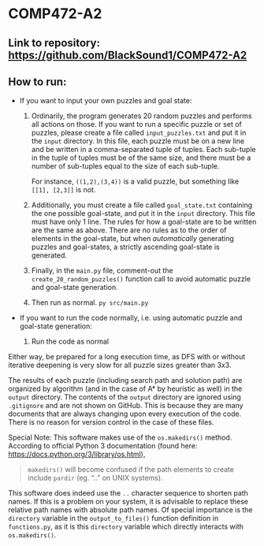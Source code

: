 # COMP472-A2

## Link to repository: https://github.com/BlackSound1/COMP472-A2

## How to run:
- If you want to input your own puzzles and goal state:
  
    1. Ordinarily, the program generates 20 random puzzles and performs all actions on those. If you want to 
run a specific puzzle or set of puzzles, please create a file called `input_puzzles.txt` and put it in the `input` 
directory. In this file, each puzzle must be on a new line and be written in a comma-separated tuple of tuples.
Each sub-tuple in the tuple of tuples must be of the same size, and there must be a number of sub-tuples equal to the size of 
each sub-tuple.

        For instance, `((1,2),(3,4))` is a valid puzzle, but something like `[[1], [2,3]]` is not.

    2. Additionally, you must create a file called `goal_state.txt` containing the one possible goal-state, and put it 
       in the `input` directory. This file must have only 1 line. The rules for how a goal-state are to be written are 
       the same as above. There are no rules as to the order of elements in the goal-state, but when *automatically* 
       generating puzzles and goal-states, a strictly ascending goal-state is generated.

    3. Finally, in the `main.py` file, comment-out the `create_20_random_puzzles()` function call to avoid automatic puzzle 
and goal-state generation.

    4. Then run as normal. `py src/main.py`
    
- If you want to run the code normally, i.e. using automatic puzzle and goal-state generation:

    1. Run the code as normal
    
Either way, be prepared for a long execution time, as DFS with or without iterative deepening is very slow for 
all puzzle sizes greater than 3x3.

The results of each puzzle (including search path and solution path) are organized by algorithm (and in the case
of A* by heuristic as well) in the `output` directory. The contents of the `output` directory are ignored using 
`.gitignore` and are not shown on GitHub. This is because they are many documents that are always changing upon every 
execution of the code. There is no reason for version control in the case of these files. 

Special Note: This software makes use of the `os.makedirs()` method. According to official Python 3 documentation 
(found here: https://docs.python.org/3/library/os.html), 
> `makedirs()` will become confused if the path elements to create include `pardir` (eg. “..” on UNIX systems).

This software does indeed use the `..` character sequence to shorten path names. If this is a problem on your system,
it is advisable to replace these relative path names with absolute path names.
Of special importance is the `directory` variable in the `output_to_files()` function definition in `functions.py`,
as it is this `directory` variable which directly interacts with `os.makedirs()`.
